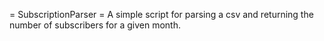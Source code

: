 = SubscriptionParser =
A simple script for parsing a csv and returning the number of subscribers for a
given month. 
